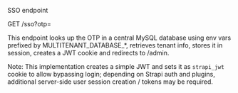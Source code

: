 SSO endpoint

GET /sso?otp=<otp>

This endpoint looks up the OTP in a central MySQL database using env vars prefixed by MULTITENANT_DATABASE_*, retrieves tenant info, stores it in session, creates a JWT cookie and redirects to /admin.

Note: This implementation creates a simple JWT and sets it as `strapi_jwt` cookie to allow bypassing login; depending on Strapi auth and plugins, additional server-side user session creation / tokens may be required.

